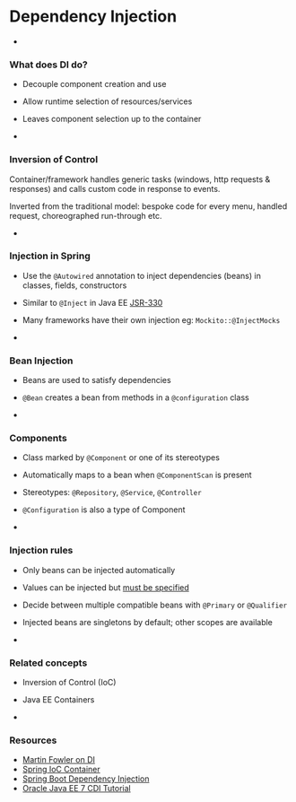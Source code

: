 # Dependency Injection

-
### What does DI do?

- Decouple component creation and use
- Allow runtime selection of resources/services
- Leaves component selection up to the container

-
### Inversion of Control

Container/framework handles generic tasks (windows, http requests & responses) and calls custom code in response to events.

Inverted from the traditional model: bespoke code for every menu, handled request, choreographed run-through etc.

-
### Injection in Spring

- Use the `@Autowired` annotation to inject dependencies (beans) in classes, fields, constructors
- Similar to `@Inject` in Java EE [JSR-330](https://jcp.org/en/jsr/detail?id=330)
- Many frameworks have their own injection eg: `Mockito::@InjectMocks`

-
### Bean Injection

- Beans are used to satisfy dependencies
- `@Bean` creates a bean from methods in a `@configuration` class

-
### Components

- Class marked by `@Component` or one of its stereotypes
- Automatically maps to a bean when `@ComponentScan` is present
- Stereotypes: `@Repository`, `@Service`, `@Controller`
- `@Configuration` is also a type of Component


-
### Injection rules

- Only beans can be injected automatically
- Values can be injected but [must be specified](http://stackoverflow.com/questions/317687/how-can-i-inject-a-property-value-into-a-spring-bean-which-was-configured-using#339811)
- Decide between multiple compatible beans with `@Primary` or `@Qualifier`
- Injected beans are singletons by default; other scopes are available



-
### Related concepts

- Inversion of Control (IoC)
- Java EE Containers


-
### Resources

- [Martin Fowler on DI](http://martinfowler.com/articles/injection.html)
- [Spring IoC Container](http://docs.spring.io/spring/docs/current/spring-framework-reference/htmlsingle/#beans)
- [Spring Boot Dependency Injection](http://docs.spring.io/spring-boot/docs/1.4.1.RELEASE/reference/htmlsingle/#using-boot-spring-beans-and-dependency-injection)
- [Oracle Java EE 7 CDI Tutorial](https://docs.oracle.com/javaee/7/tutorial/partcdi.htm#GJBNR)